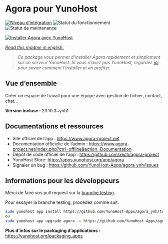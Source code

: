 <!--
N.B.: This README was automatically generated by https://github.com/YunoHost/apps/tree/master/tools/readme_generator
It shall NOT be edited by hand.
-->

# Agora pour YunoHost

[![Niveau d’intégration](https://dash.yunohost.org/integration/agora.svg)](https://dash.yunohost.org/appci/app/agora) ![Statut du fonctionnement](https://ci-apps.yunohost.org/ci/badges/agora.status.svg) ![Statut de maintenance](https://ci-apps.yunohost.org/ci/badges/agora.maintain.svg)

[![Installer Agora avec YunoHost](https://install-app.yunohost.org/install-with-yunohost.svg)](https://install-app.yunohost.org/?app=agora)

*[Read this readme in english.](./README.md)*

> *Ce package vous permet d’installer Agora rapidement et simplement sur un serveur YunoHost.
Si vous n’avez pas YunoHost, regardez [ici](https://yunohost.org/#/install) pour savoir comment l’installer et en profiter.*

## Vue d’ensemble

Créer un espace de travail pour une équipe avec gestion de fichier, contact, chat...


**Version incluse :** 23.10.3~ynh1
## Documentations et ressources

* Site officiel de l’app : <https://www.agora-project.net>
* Documentation officielle de l’admin : <https://www.agora-project.net/index.php?ctrl=offline&action=Documentation>
* Dépôt de code officiel de l’app : <https://github.com/xech/agora-project>
* YunoHost Store: <https://apps.yunohost.org/app/agora>
* Signaler un bug : <https://github.com/YunoHost-Apps/agora_ynh/issues>

## Informations pour les développeurs

Merci de faire vos pull request sur la [branche testing](https://github.com/YunoHost-Apps/agora_ynh/tree/testing).

Pour essayer la branche testing, procédez comme suit.

``` bash
sudo yunohost app install https://github.com/YunoHost-Apps/agora_ynh/tree/testing --debug
ou
sudo yunohost app upgrade agora -u https://github.com/YunoHost-Apps/agora_ynh/tree/testing --debug
```

**Plus d’infos sur le packaging d’applications :** <https://yunohost.org/packaging_apps>